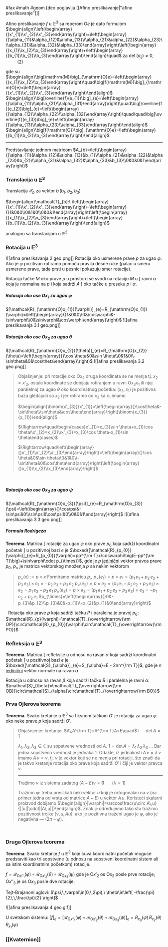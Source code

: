 #fax #math #geom  [deo poglavlja [[Afino preslikavanje|"afino preslikavanje"]]]
$\:$

Afino preslikavanje $f$ u $\mathbb{E}^{3}$ sa reperom $\mathrm{O}e$ je dato formulom
$\begin{align}\left(\begin{array}{}x'_{1}\\x'_{2}\\x'_{3}\end{array}\right)=\left(\begin{array}{}\alpha_{11}&\alpha_{12}&\alpha_{13}\\\alpha_{21}&\alpha_{22}&\alpha_{23}\\\alpha_{31}&\alpha_{32}&\alpha_{33}\end{array}\right)\left(\begin{array}{}x_{1}\\x_{2}\\x_{3}\end{array}\right)+\left(\begin{array}{}b_{1}\\b_{2}\\b_{3}\end{array}\right)\end{align}\quad$ za $\det( a_{ij})\ne0$,  $\quad\quad$ (2)

gde su $\quad$  $\begin{align}\big[\mathrm{M}\big]_{\mathrm{O}e}=\left(\begin{array}{}x_{1}\\x_{2}\\x_{3}\end{array}\right)\quad\big[f(\mathrm{M})\big]_{\mathrm{O}e}=\left(\begin{array}{}x'_{1}\\x'_{2}\\x'_{3}\end{array}\right)\end{align}$
$\begin{align}\big[\overline{f}(e_{1})\big]_{e}=\left(\begin{array}{}\alpha_{11}\\\alpha_{21}\\\alpha_{31}\end{array}\right)\quad\big[\overline{f}(e_{2})\big]_{e}=\left(\begin{array}{}\alpha_{12}\\\alpha_{22}\\\alpha_{32}\end{array}\right)\quad\quad\big[\overline{f}(e_{3})\big]_{e}=\left(\begin{array}{}\alpha_{13}\\\alpha_{23}\\\alpha_{33}\end{array}\right)\end{align}$
$\begin{align}\big[f(\mathrm{O})\big]_{\mathrm{O}e}=\left(\begin{array}{}b_{1}\\b_{2}\\b_{3}\end{array}\right)\end{align}$
$\:$

___
Predstavljanje jednom matricom $A_{b}=\left(\begin{array}{}\alpha_{11}&\alpha_{12}&\alpha_{13}&b_{1}\\\alpha_{21}&\alpha_{22}&\alpha_{23}&b_{2}\\\alpha_{31}&\alpha_{32}&\alpha_{33}&b_{3}\\0&0&0&1\end{array}\right)$
### Translacija u $\mathbb{E}^{3}$
Translacija $\mathcal{T}_{b}$ za vektor $b\,(b_{1},\,b_{2},\,b_{3})$

$\begin{align}\mathcal{T}_{b}:\ \left(\begin{array}{}x'_{1}\\x'_{2}\\x'_{3}\end{array}\right)=\left(\begin{array}{}1&0&0\\0&1&0\\0&0&1\end{array}\right)\left(\begin{array}{}x_{1}\\x_{2}\\x_{3}\end{array}\right)+\left(\begin{array}{}b_{1}\\b_{2}\\b_{3}\end{array}\right)\end{align}$

analogno sa translacijom u $\mathbb{E}^{2}$
### Rotacija u $\mathbb{E}^{3}$
![[afina preslikavanja 2 geo.png]]
Rotacija oko usmerene prave $p$ za ugao $\varphi$.
Ako je $\varphi$ pozitivan rotiramo pomoću pravila desne ruke (palac u smeru usmerene prave, tada prsti u pesnici pokazuju smer rotacije).

Rotacija tačke $M$ oko prave $p$ u prostoru se svodi na rotaciju $M$ u $\big[$ ravni $\alpha$ koja je normalna na $p$ i koja sadrži $A$ $\big]$ oko tačke u preseku $p$ i $\alpha$.

##### Rotacija oko ose $\mathrm{O}x_{1}$ za ugao $\varphi$
$[\mathcal{R}_{\mathrm{O}x_{1}}(\varphi)]_{e}=R_{\mathrm{O}x_{1}}(\varphi)=\left(\begin{array}{}1&0&0\\0&\cos\varphi&-\sin\varphi\\0&\sin\varphi&\cos\varphi\end{array}\right)$
![[afina preslikavanja 3.1 geo.png]]
##### Rotacija oko ose $\mathrm{O}x_{2}$ za ugao $\theta$
$[\mathcal{R}_{\mathrm{O}x_{2}}(\theta)]_{e}=R_{\mathrm{O}x_{2}}(\theta)=\left(\begin{array}{}\cos \theta&0&\sin \theta\\0&1&0\\-\sin\theta&0&\cos\theta\end{array}\right)$
![[afina preslikavanja 3.2 geo.png]]
> Objašnjenje:
> pri rotacije oko $\mathrm{O}x_{2}$ druga koordinata se ne menja tj. $x_{2}=x'_{2}$, ostale koordinate se dobijaju rotiranjem u ravni $\mathrm{O}x_{3}x_{1}$ ili njoj paralelnoj za ugao $\theta$ oko koordinatnog početka:
> $(x_{3},\, x_{1})$ je pozitivna baza gledajući sa $x_{2}$ i jer rotiramo od $x_{3}$ ka $x_{1}$ imamo
> 
> $\begin{align}\binom{x'_{3}}{x'_{1}}=\left(\begin{array}{}\cos\theta&-\sin\theta\\\sin\theta&\cos\theta\end{array}\right)\binom{x_{3}}{x_{1}}\end{align}$
> 
> $\Rightarrow\quad\begin{cases}x'_{1}=x_{3}\sin \theta+x_{1}\cos \theta\\x'_{2}=x_{2}\\x'_{3}=x_{3}\cos \theta-x_{1}\sin \theta\end{cases}$
> 
> $\Rightarrow\quad\left(\begin{array}{}x'_{1}\\x'_{2}\\x'_{3}\end{array}\right)=\left(\begin{array}{}\cos \theta&0&\sin \theta\\0&1&0\\-\sin\theta&0&\cos\theta\end{array}\right)\left(\begin{array}{}x_{1}\\x_{2}\\x_{3}\end{array}\right)$

$\:$
##### Rotacija oko ose $\mathrm{O}x_{3}$ za ugao $\psi$
$[\mathcal{R}_{\mathrm{O}x_{3}}(\psi)]_{e}=R_{\mathrm{O}x_{3}}(\psi)=\left(\begin{array}{}\cos\psi&-\sin\psi&0\\\sin\psi&\cos\psi&0\\0&0&1\end{array}\right)$
![[afina preslikavanja 3.3 geo.png]]

##### Formula Rodrigeza
**Teorema**. Matrica $\big[$ rotacije za ugao $\varphi$ oko prave $p_{0}$ koja sadrži koordinatni početak $\big]$ u pozitivnoj bazi $e$ je
$\boxed{[\mathcal{R}_{p_{0}}(\varphi)]_{e}=R_{p_{0}}(\varphi)=pp^{\rm T}+\cos\varphi\big(E-pp^{\rm T}\big)+\sin\varphi\cdot p_{\times}}$,
gde je $p$ <u>jedinični</u> vektor pravca prave $p_{0}$,
$p_{\times}$ je matrica vektorskog množenja $p$ sa nekim vektorom
> $p_{\times}(x):=p\times x$
> Formiramo matricu $p_{\times}$
> $p_{\times}(e_{1})=p\times e_{1}=(p_{1}\,e_{1}+p_{2}\,e_{2}+p_{3}\,e_{3})\times e_{1}=-p_{2}\,e_{3}+p_{3}\,e_{2}$
> $p_{\times}(e_{2})=p\times e_{2}=(p_{1}\,e_{1}+p_{2}\,e_{2}+p_{3}\,e_{3})\times e_{2}=p_{1}\,e_{3}-p_{3}\,e_{1}$
> $p_{\times}(e_{3})=p\times e_{3}=(p_{1}\,e_{1}+p_{2}\,e_{2}+p_{3}\,e_{3})\times e_{3}=-p_{1}\,e_{2}+p_{2}\,e_{1}$
> $p_{\times}=\left(\begin{array}{}0&-p_{3}&p_{2}\\p_{3}&0&-p_{1}\\-p_{2}&p_{1}&0\end{array}\right)$

$\:$
Rotacija oko prave $p$ koja sadrži tačku $P$ i paralelna je pravoj $p_{0}$:
$\mathcal{R}_{p}(\varphi)=\mathcal{T}_{\overrightarrow{\rm OP}}\circ\mathcal{R}_{p_{0}}(\varphi)\circ\mathcal{T}_{\overrightarrow{\rm PO}}$


### Refleksija u $\mathbb{E}^{3}$
**Teorema**. Matrica $\big[$ refleksije u odnosu na ravan $\alpha$ koja sadrži koordinatni početak $\big]$ u pozitivnoj bazi $e$ je
$\boxed{[\mathcal{S}_{\alpha}]_{e}=S_{\alpha}=E - 2nn^{\rm T}}$,
gde je $n$ <u>jedinični</u> vektor normale na ravan $\alpha$

Rotacija u odnosu na ravan $\beta$ koja sadrži tačku $B$ i paralelna je ravni $\alpha$:
$\mathcal{S}_{\beta}=\mathcal{T}_{\overrightarrow{\rm OB}}\circ\mathcal{S}_{\alpha}\circ\mathcal{T}_{\overrightarrow{\rm BO}}$


### Prva Ojlerova teorema
**Teorema**. Svako kretanje u $\mathbb{E}^{3}$ sa fiksnom tačkom $O'$ je rotacija za ugao $\varphi$ oko neke prave $p$ koja sadrži $O'$.
> Objašnjenje:
> kretanje: $A\,A^{\rm T}=A^{\rm T}A=E\quad$ i $\quad \det A=1$
> 
> $\lambda_{1},\,\lambda_{2},\,\lambda_{3}\in\mathbb{C}$ su sopstvene vrednosti od $A$.
> $1=\det A = \lambda_{1}\,\lambda_{2}\,\lambda_{3}$
> ...
> Bar jedna sopstvena vrednost je jednaka $1$.
> Odakle, iz jednakosti $A\,v=\lambda\,v$  imamo $A\,v=v$,
> tj. $v$ je vektor koji se ne menja pri rotaciji, što znači da je takvo kretanje rotacija oko prave koja sadrži $O'$ i čiji je vektor pravca $v$.
> ___
> Tražimo $v$ iz sistema zadatog $(A - E)v=\mathbf{0}$ $\quad$ $(\lambda=1)$
> 
> Tražimo $\varphi$:
> treba preslikati neki vektor $u$ koji je ortogonalan na $v$ (na primer jedna od vrsta od matrice $A-E$) u vektor $A\,u$. Koristeći skalarni proizvod dobijamo $\begin{align}|\varphi|=\arccos\frac{u\circ A\,u}{||u||\cdot||A\,u||}\end{align}$. Znak $\varphi$ određujemo tako što tražimo pozitivnost trojke $[v,\,u,\,Au]$: ako je pozitivna traženi ugao je $\varphi$, ako je negativna — $(2\pi-\varphi)$.

$\:$
### Druga Ojlerova teorema
**Teorema**. Svako kretanje $f$ u $\mathbb{E}^{3}$ koje čuva koordinatni početak moguće predstaviti kao tri sopstvene (u odnosu na sopstveni koordinatni sistem ali sa istim koordinatnim početkom) rotacije.

$f=\mathcal{R}_{\mathrm{O}x''_{1}}(\varphi)\circ\mathcal{R}_{\mathrm{O}x'_{2}}(\theta)\circ\mathcal{R}_{\mathrm{O}x_{3}}(\psi)$
gde je $\mathrm{O}x'_{2}$ os $\mathrm{O}x_{2}$ posle prve rotacije;  $\mathrm{O}x''_{3}$ je os $\mathrm{O}x_{3}$ posle dve rotacije.

Tejt-Brajanoni uglovi: $\psi,\,\varphi\in[0,\,2\pi),\ \theta\in\left[ -\frac{\pi}{2},\,\frac{\pi}{2} \right]$


![[afina preslikavanja 4 geo.gif]]

U svetskom sistemu:
$[f]_{e}=[\mathcal{R}_{\mathrm{O}x''_{1}}(\varphi)\circ\mathcal{R}_{\mathrm{O}x'_{2}}(\theta)\circ\mathcal{R}_{\mathrm{O}x_{3}}(\psi)]_{e}=R_{x_{3}}(\psi)\,R_{x_{2}}(\theta)\,R_{x_{1}}(\varphi)$



### [[Kvaternion]]


